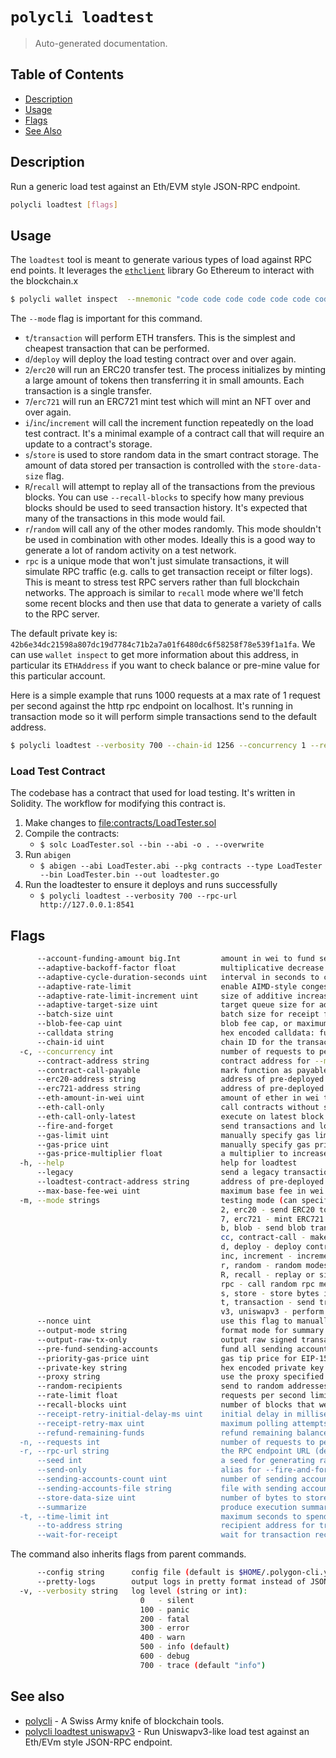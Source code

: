 # `polycli loadtest`

> Auto-generated documentation.

## Table of Contents

- [Description](#description)
- [Usage](#usage)
- [Flags](#flags)
- [See Also](#see-also)

## Description

Run a generic load test against an Eth/EVM style JSON-RPC endpoint.

```bash
polycli loadtest [flags]
```

## Usage

The `loadtest` tool is meant to generate various types of load against RPC end points. It leverages the [`ethclient`](https://pkg.go.dev/github.com/ethereum/go-ethereum/ethclient) library Go Ethereum to interact with the blockchain.x

```bash
$ polycli wallet inspect  --mnemonic "code code code code code code code code code code code quality" --addresses 1
```

The `--mode` flag is important for this command.

- `t`/`transaction` will perform ETH transfers. This is the simplest
  and cheapest transaction that can be performed.
- `d`/`deploy` will deploy the load testing contract over and over
  again.
- `2`/`erc20` will run an ERC20 transfer test. The process initializes
  by minting a large amount of tokens then transferring it in small
  amounts. Each transaction is a single transfer.
- `7`/`erc721` will run an ERC721 mint test which will mint an NFT
  over and over again.
- `i`/`inc`/`increment` will call the increment function repeatedly on
  the load test contract. It's a minimal example of a contract call
  that will require an update to a contract's storage.
- `s`/`store` is used to store random data in the smart contract
  storage. The amount of data stored per transaction is controlled
  with the `store-data-size` flag.
- `R`/`recall` will attempt to replay all of the transactions from the
  previous blocks. You can use `--recall-blocks` to specify how many
  previous blocks should be used to seed transaction history. It's
  expected that many of the transactions in this mode would fail.
- `r`/`random` will call any of the other modes randomly. This mode
  shouldn't be used in combination with other modes. Ideally this is a
  good way to generate a lot of random activity on a test network.
- `rpc` is a unique mode that won't just simulate transactions, it
  will simulate RPC traffic (e.g. calls to get transaction receipt or
  filter logs). This is meant to stress test RPC servers rather than
  full blockchain networks. The approach is similar to `recall` mode
  where we'll fetch some recent blocks and then use that data to
  generate a variety of calls to the RPC server.

The default private key is: `42b6e34dc21598a807dc19d7784c71b2a7a01f6480dc6f58258f78e539f1a1fa`. We can use `wallet inspect` to get more information about this address, in particular its `ETHAddress` if you want to check balance or pre-mine value for this particular account.

Here is a simple example that runs 1000 requests at a max rate of 1 request per second against the http rpc endpoint on localhost. It's running in transaction mode so it will perform simple transactions send to the default address.

```bash
$ polycli loadtest --verbosity 700 --chain-id 1256 --concurrency 1 --requests 1000 --rate-limit 1 --mode t --rpc-url http://localhost:8888
```

### Load Test Contract

The codebase has a contract that used for load testing. It's written in Solidity. The workflow for modifying this contract is.

1. Make changes to <file:contracts/LoadTester.sol>
2. Compile the contracts:
   - `$ solc LoadTester.sol --bin --abi -o . --overwrite`
3. Run `abigen`
   - `$ abigen --abi LoadTester.abi --pkg contracts --type LoadTester --bin LoadTester.bin --out loadtester.go`
4. Run the loadtester to ensure it deploys and runs successfully
   - `$ polycli loadtest --verbosity 700 --rpc-url http://127.0.0.1:8541`

## Flags

```bash
      --account-funding-amount big.Int         amount in wei to fund sending accounts (set to 0 to disable)
      --adaptive-backoff-factor float          multiplicative decrease factor for adaptive rate limiting (default 2)
      --adaptive-cycle-duration-seconds uint   interval in seconds to check queue size and adjust rates for adaptive rate limiting (default 10)
      --adaptive-rate-limit                    enable AIMD-style congestion control to automatically adjust request rate
      --adaptive-rate-limit-increment uint     size of additive increases for adaptive rate limiting (default 50)
      --adaptive-target-size uint              target queue size for adaptive rate limiting (speed up if smaller, back off if larger) (default 1000)
      --batch-size uint                        batch size for receipt fetching (default: 999) (default 999)
      --blob-fee-cap uint                      blob fee cap, or maximum blob fee per chunk, in Gwei (default 100000)
      --calldata string                        hex encoded calldata: function signature + encoded arguments (requires --mode contract-call and --contract-address)
      --chain-id uint                          chain ID for the transactions
  -c, --concurrency int                        number of requests to perform concurrently (default: one at a time) (default 1)
      --contract-address string                contract address for --mode contract-call (requires --calldata)
      --contract-call-payable                  mark function as payable using value from --eth-amount-in-wei (requires --mode contract-call and --contract-address)
      --erc20-address string                   address of pre-deployed ERC20 contract
      --erc721-address string                  address of pre-deployed ERC721 contract
      --eth-amount-in-wei uint                 amount of ether in wei to send per transaction
      --eth-call-only                          call contracts without sending transactions (incompatible with adaptive rate limiting and summarization)
      --eth-call-only-latest                   execute on latest block instead of original block in call-only mode with recall
      --fire-and-forget                        send transactions and load without waiting for it to be mined
      --gas-limit uint                         manually specify gas limit (useful to avoid eth_estimateGas or when auto-computation fails)
      --gas-price uint                         manually specify gas price (useful when auto-detection fails)
      --gas-price-multiplier float             a multiplier to increase or decrease the gas price (default 1)
  -h, --help                                   help for loadtest
      --legacy                                 send a legacy transaction instead of an EIP1559 transaction
      --loadtest-contract-address string       address of pre-deployed load test contract
      --max-base-fee-wei uint                  maximum base fee in wei (pause sending new transactions when exceeded, useful during network congestion)
  -m, --mode strings                           testing mode (can specify multiple like "d,t"):
                                               2, erc20 - send ERC20 tokens
                                               7, erc721 - mint ERC721 tokens
                                               b, blob - send blob transactions
                                               cc, contract-call - make contract calls
                                               d, deploy - deploy contracts
                                               inc, increment - increment a counter
                                               r, random - random modes (excludes: blob, call, inscription, recall, rpc, uniswapv3)
                                               R, recall - replay or simulate transactions
                                               rpc - call random rpc methods
                                               s, store - store bytes in a dynamic byte array
                                               t, transaction - send transactions
                                               v3, uniswapv3 - perform UniswapV3 swaps (default [t])
      --nonce uint                             use this flag to manually set the starting nonce
      --output-mode string                     format mode for summary output (json | text) (default "text")
      --output-raw-tx-only                     output raw signed transaction hex without sending (works with most modes except RPC and UniswapV3)
      --pre-fund-sending-accounts              fund all sending accounts at start instead of on first use
      --priority-gas-price uint                gas tip price for EIP-1559 transactions
      --private-key string                     hex encoded private key to use for sending transactions (default "42b6e34dc21598a807dc19d7784c71b2a7a01f6480dc6f58258f78e539f1a1fa")
      --proxy string                           use the proxy specified
      --random-recipients                      send to random addresses instead of fixed address in transfer tests
      --rate-limit float                       requests per second limit (use negative value to remove limit) (default 4)
      --recall-blocks uint                     number of blocks that we'll attempt to fetch for recall (default 50)
      --receipt-retry-initial-delay-ms uint    initial delay in milliseconds for receipt polling (uses exponential backoff with jitter) (default 100)
      --receipt-retry-max uint                 maximum polling attempts for transaction receipt with --wait-for-receipt (default 30)
      --refund-remaining-funds                 refund remaining balance to funding account after completion
  -n, --requests int                           number of requests to perform for the benchmarking session (default of 1 leads to non-representative results) (default 1)
  -r, --rpc-url string                         the RPC endpoint URL (default "http://localhost:8545")
      --seed int                               a seed for generating random values and addresses (default 123456)
      --send-only                              alias for --fire-and-forget
      --sending-accounts-count uint            number of sending accounts to use (avoids pool account queue)
      --sending-accounts-file string           file with sending account private keys, one per line (avoids pool queue and preserves accounts across runs)
      --store-data-size uint                   number of bytes to store in contract for store mode (default 1024)
      --summarize                              produce execution summary after load test (can take a long time for large tests)
  -t, --time-limit int                         maximum seconds to spend benchmarking (default: no limit) (default -1)
      --to-address string                      recipient address for transactions (default "0xDEADBEEFDEADBEEFDEADBEEFDEADBEEFDEADBEEF")
      --wait-for-receipt                       wait for transaction receipt to be mined instead of just sending
```

The command also inherits flags from parent commands.

```bash
      --config string      config file (default is $HOME/.polygon-cli.yaml)
      --pretty-logs        output logs in pretty format instead of JSON (default true)
  -v, --verbosity string   log level (string or int):
                             0   - silent
                             100 - panic
                             200 - fatal
                             300 - error
                             400 - warn
                             500 - info (default)
                             600 - debug
                             700 - trace (default "info")
```

## See also

- [polycli](polycli.md) - A Swiss Army knife of blockchain tools.
- [polycli loadtest uniswapv3](polycli_loadtest_uniswapv3.md) - Run Uniswapv3-like load test against an Eth/EVm style JSON-RPC endpoint.

